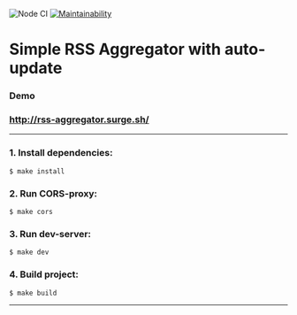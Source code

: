![Node CI](https://github.com/mbalyura/frontend-project-lvl3/workflows/Node%20CI/badge.svg)  [![Maintainability](https://api.codeclimate.com/v1/badges/df499932ad3bea6ccf09/maintainability)](https://codeclimate.com/github/mbalyura/frontend-project-lvl3/maintainability)

# Simple RSS Aggregator with auto-update

### Demo
### http://rss-aggregator.surge.sh/

---

### 1. Install dependencies:

```
$ make install
```

### 2. Run CORS-proxy:

```
$ make cors
```
### 3. Run dev-server:

```
$ make dev
```
### 4. Build project:

```
$ make build
```
---